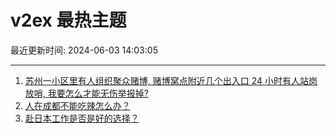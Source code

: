 # v2ex 最热主题

最近更新时间: 2024-06-03 14:03:05

--- 
1. [苏州一小区里有人组织聚众赌博, 赌博窝点附近几个出入口 24 小时有人站岗放哨, 我要怎么才能无伤举报掉?](https://www.v2ex.com/t/1046194) 
2. [人在成都不能吃辣怎么办？](https://www.v2ex.com/t/1046207) 
3. [赴日本工作是否是好的选择？](https://www.v2ex.com/t/1046210) 
